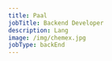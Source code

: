 ```yaml
---
title: Paal
jobTitle: Backend Developer
description: Lang
image: /img/chemex.jpg
jobType: backEnd
---
```


